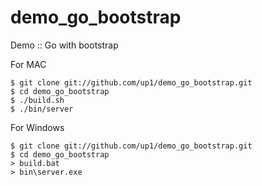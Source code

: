demo_go_bootstrap
=================

Demo :: Go with bootstrap


For MAC

```
$ git clone git://github.com/up1/demo_go_bootstrap.git
$ cd demo_go_bootstrap
$ ./build.sh
$ ./bin/server
```

For Windows

```
$ git clone git://github.com/up1/demo_go_bootstrap.git
$ cd demo_go_bootstrap
> build.bat
> bin\server.exe
```

